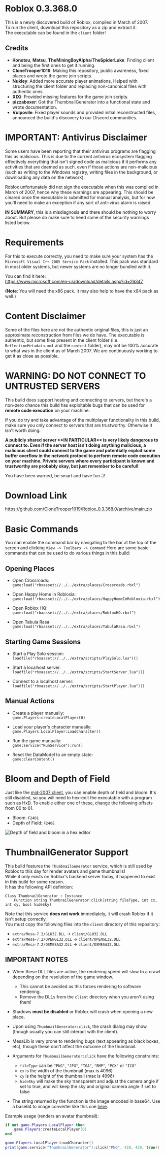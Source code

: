 # Roblox 0.3.368.0

This is a newly discovered build of Roblox, compiled in March of 2007.<br/>
To run the client, download this repository as a zip and extract it.<br/>
The executable can be found in the `client` folder!

## Credits ##

* **Konotsu**, **Matsu**, **TheMiningBoyAlpha**/**TheSpiderLuke**: Finding client and being the first ones to get it running.
* **CloneTrooper1019**: Making this repository, public awareness, fixed places and wrote the game join scripts.
* **Nukley**: Added more accurate player animations, Helped with structuring the client folder and replacing non-canonical files with authentic ones.
* **XIXi**: Provided missing features for the game join scripts.
* **pizzaboxer**: Got the ThumbnailGenerator into a functional state and wrote documentation.
* **Vulpovile**: Fixed player sounds and provided initial reconstructed files, announced the build's discovery to our Discord communities.

# IMPORTANT: Antivirus Disclaimer #

Some users have been reporting that their antivirus programs are flagging this as malicious. This is due to the current antivirus ecosystem flagging effectively everything that isn't signed code as malicious if it performs any activities that are deemed as such, even if those actions are non-malicious (such as writing to the Windows registry, writing files in the background, or downloading any data on the network). 

Roblox unfortunately did not sign the executable when this was compiled in March of 2007, hence why these warnings are appearing.
This should be cleared once the executable is submitted for manual analysis, but for now you'll need to make an exception if any sort of anti-virus alarm is raised.

**IN SUMMARY**, this is a misdiagnosis and there should be nothing to worry about. But please do make sure to heed some of the security warnings listed below.

# Requirements #

For this to execute correctly, you need to make sure your system has the `Microsoft Visual C++ 2005 Service Pack` installed. This pack was standard in most older systems, but newer systems are no longer bundled with it.<br/>

You can find it here:<br/>
https://www.microsoft.com/en-us/download/details.aspx?id=26347

**(Note**: You will need the x86 pack. It may also help to have the x64 pack as well.)

# Content Disclaimer #

Some of the files here are not the authentic original files, this is just an approximate reconstruction from files we do have. The executable is authentic, but some files present in the client folder (i.e. `ReflectionMetadata.xml` and the `content` folder), may not be 100% accurate to what was in the client as of March 2007. We are continuously working to get it as close as possible.

# WARNING: DO NOT CONNECT TO UNTRUSTED SERVERS #

This build does support hosting and connecting to servers, but there's a non-zero chance this build has exploitable bugs that can be used for **remote code execution** on your machine.<br/>

If you do try and take advantage of the multiplayer functionality in this build, make sure you only connect to servers that are trustworthy. Otherwise it isn't worth doing.<br/>

**A publicly shared server >>IN PARTICULAR<< is very likely dangerous to connect to. Even if the server host isn't doing anything malicious, a malicious client could connect to the game and potentially exploit some buffer overflow in the network protocol to perform remote code execution on your machine. Private servers where every participant is known and trustworthy are probably okay, but just remember to be careful!<br/>**

You have been warned, be smart and have fun :)!

# Download Link #
https://github.com/CloneTrooper1019/Roblox_0.3.368.0/archive/main.zip

# Basic Commands #

You can enable the command bar by navigating to the bar at the top of the screen and clicking `View -> Toolbars -> Command`
Here are some basic commands that can be used to do various things in this build:

## Opening Places ##

* Open Crossroads:<br/>
`game:load("rbxasset://../../extra/places/Crossroads.rbxl")`

* Open Happy Home in Robloxia:<br/>
`game:load("rbxasset://../../extra/places/HappyHomeInRobloxia.rbxl")`

* Open Roblox HQ:<br/>
`game:load("rbxasset://../../extra/places/RobloxHQ.rbxl")`

* Open Tabula Rasa:<br/>
`game:load("rbxasset://../../extra/places/TabulaRasa.rbxl")`

## Starting Game Sessions ##

* Start a Play Solo session:<br/>
`loadfile("rbxasset://../../extra/scripts/PlaySolo.lua")()`

* Start a localhost server.<br/>
`loadfile("rbxasset://../../extra/scripts/StartServer.lua")()`

* Connect to a localhost server:<br/>
`loadfile("rbxasset://../../extra/scripts/StartPlayer.lua")()`

## Manual Actions ##

* Create a player manually:<br/>
`game.Players:createLocalPlayer(0)`

* Load your player's character manually:<br/>
`game.Players.LocalPlayer:LoadCharacter()`

* Run the game manually:<br/>
`game:service("RunService"):run()`

* Reset the DataModel to an empty state:<br/>
`game:clearContent()`

# Bloom and Depth of Field #
Just like the [mid-2007 client](https://github.com/CloneTrooper1019/Roblox-2007-Client#enabling-bloom-and-depth-of-field-effects), you can enable depth of field and bloom. It's still disabled, so you will need to hex-edit the executable with a program such as HxD. To enable either one of these, change the following offsets from 00 to 01.
- Bloom: `F2401`
- Depth of Field: `F240E`

![Depth of field and bloom in a hex editor](https://user-images.githubusercontent.com/62524115/111388579-8a0bdf80-867d-11eb-9bf0-f36fafc4ca1a.png)

# ThumbnailGenerator Support #

This build features the `ThumbnailGenerator` service, which is still used by Roblox to this day for render avatars and game thumbnails!<br/>
While it only exists on Roblox's backend server today, it happened to exist in this build for some reason.<br/>
It has the following API definition:

```
Class ThumbnailGenerator : Instance
    Function string ThumbnailGenerator:click(string fileType, int cx, int cy, bool hideSky)
```

Note that this service **does not work** immediately, it will crash Roblox if it isn't setup correctly.<br/>
You must copy the following files into the `client` directory of this repository:

- `extra/Mesa-7.2/GLU32.DLL` -> `client/GLU32.DLL`
- `extra/Mesa-7.2/OPENGL32.DLL` -> `client/OPENGL32.DLL`
- `extra/Mesa-7.2/OSMESA32.DLL` -> `client/OSMESA32.DLL`

## IMPORTANT NOTES ##

- When these DLL files are active, the rendering speed will slow to a crawl depending on the resolution of the game window.
	- This cannot be avoided as this forces rendering to software rendering.
	- Remove the DLLs from the `client` directory when you aren't using them!
- Shadows **must be disabled** or Roblox will crash when opening a new place.
- Upon using `ThumbnailGenerator:click`, the crash dialog may show (though usually you can still interact with the client).
- MesaLib is very prone to rendering bugs (text appearing as black boxes, etc), though these don't affect the outcome of the thumbnail.

- Arguments for `ThumbnailGenerator:click` have the following constraints:
  - `fileType` can be `"PNG"`, `"JPG"`, `"TGA"`, `"BMP"`, `"PCX"` or `"ICO"` 
  - `cx` is the width of the thumbnail (max is 4096)
  - `cy` is the height of the thumbnail (max is 4096)
  - `hideSky` will make the sky transparent and adjust the camera angle if set to true, and will keep the sky and original camera angle if set to false
 - The string returned by the function is the image encoded in base64. Use a base64 to image converter like this one [here](https://codebeautify.org/base64-to-image-converter).

Example usage (renders an avatar thumbnail):

```lua
if not game.Players.LocalPlayer then
	game.Players:createLocalPlayer(0)
end

game.Players.LocalPlayer:LoadCharacter()
print(game:service("ThumbnailGenerator"):click("PNG", 420, 420, true))
```
